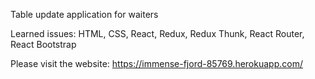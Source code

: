 Table update application for waiters

Learned issues:
HTML, CSS, React, Redux, Redux Thunk, React Router, React Bootstrap

Please visit the website:
https://immense-fjord-85769.herokuapp.com/